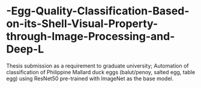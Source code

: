 # -Egg-Quality-Classification-Based-on-its-Shell-Visual-Property-through-Image-Processing-and-Deep-L
Thesis submission as a requirement to graduate university; Automation of classification of Philippine Mallard duck  eggs (balut/penoy, salted egg, table egg) using ResNet50  pre-trained with ImageNet as the base model.
